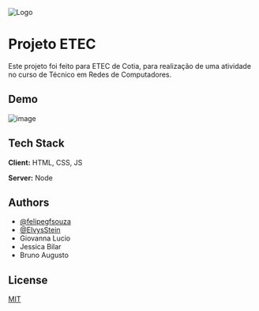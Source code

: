 
![Logo](https://www.etecassis.net/wp-content/uploads/2019/02/logo-etec-transparente.png)


# Projeto ETEC 

Este projeto foi feito para ETEC de Cotia, para realização de uma atividade no curso de Técnico em Redes de Computadores.


## Demo

![image](https://user-images.githubusercontent.com/95110496/145305140-12ed134a-c8ac-4dc2-bfd1-424cfaed6b73.png)


## Tech Stack

**Client:** HTML, CSS, JS 

**Server:** Node


## Authors

- [@felipegfsouza](https://www.github.com/felipegfsouza)
- [@ElvysStein](https://www.github.com/ElvysStein)
- Giovanna Lucio
- Jessica Bilar
- Bruno Augusto






## License

[MIT](https://choosealicense.com/licenses/mit/)

